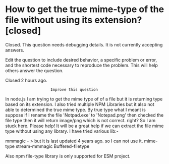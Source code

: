 
# How to get the true mime-type of the file without using its extension? [closed]







Closed. This question needs debugging details. It is not currently accepting answers.
                        
                    










 Edit the question to include desired behavior, a specific problem or error, and the shortest code necessary to reproduce the problem. This will help others answer the question.


Closed 2 hours ago.







                        Improve this question
                    



In node.js
I am trying to get the mime type of of a file but it is returning type based on its extension. I also tried multiple NPM Libraries but it also not able to determined the true mime type.
By true type what I meant is suppose if I rename the file 'Notpad.exe' to 'Notepad.png' then checked the file type then it will return image/png which is not correct. right?
So I am stuck here. Please help!
It will be a great help if we can extract the file mime type without using any library.
I have tried various lib:-

mmmagic - > but it is last updated 4 years ago. so I can not use it.
mime-type
stream-mmmagic
Buffered-filetype

Also npm file-type library is only supported for ESM project.

        